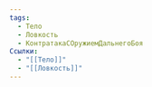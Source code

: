 ```yaml
---
tags:
  - Тело
  - Ловкость
  - КонтратакаСОружиемДальнегоБоя
Ссылки:
  - "[[Тело]]"
  - "[[Ловкость]]"
---
```

